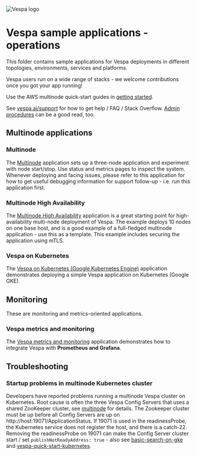 
<!-- Copyright Vespa.ai. Licensed under the terms of the Apache 2.0 license. See LICENSE in the project root. -->

![Vespa logo](https://vespa.ai/assets/vespa-logo-color.png)

# Vespa sample applications - operations

This folder contains sample applications for Vespa deployments in different topologies,
environments, services and platforms.

Vespa users run on a wide range of stacks - we welcome contributions once you got your app running!

Use the AWS multinode quick-start guides in [getting started](https://docs.vespa.ai/en/getting-started.html).

See [vespa.ai/support](https://vespa.ai/support) for how to get help / FAQ / Stack Overflow.
[Admin procedures](https://docs.vespa.ai/en/operations/admin-procedures.html) can be a good read, too.

## Multinode applications


### Multinode
The [Multinode](multinode/) application sets up a three-node application and experiment with node start/stop.
Use status and metrics pages to inspect the system.
Whenever deploying and facing issues, please refer to this application for how to get useful debugging information for support follow-up - i.e. run this application first.

### Multinode High Availability
The [Multinode High Availability](multinode-HA/) application is a great starting point for high-availability multi-node deployment of Vespa.
The example deploys 10 nodes on one base host, and is a good example of a full-fledged multinode application -
use this as a template. This example includes securing the application using mTLS.


### Vespa on Kubernetes 
The [Vespa on Kubernetes (Google Kubernetes Engine)](basic-search-on-gke/)
application demonstrates deploying a simple Vespa application on Kubernetes (Google GKE).

## Monitoring
These are monitoring and metrics-oriented applications.

### Vespa metrics and monitoring
The [Vespa metrics and monitoring](monitoring/album-recommendation-monitoring/)
application demonstrates how to integrate Vespa with **Prometheus and Grafana**.


## Troubleshooting


### Startup problems in multinode Kubernetes cluster
Developers have reported problems running a multinode Vespa cluster on Kubernetes.
Root cause is often the three Vespa Config Servers that uses a shared ZooKeeper cluster,
see [multinode](multinode) for details.
The Zookeeper cluster must be up before all Config Servers are up on http://host:19071/ApplicationStatus.
If 19071 is used in the readinessProbe, the Kubernetes service does not register the host, and there is a catch-22.
Removing the readinessProbe on 19071 can make the Config Server cluster start /
set `publishNotReadyAddress: true` - also see [basic-search-on-gke](basic-search-on-gke) and 
[vespa-quick-start-kubernetes](https://docs.vespa.ai/en/vespa-quick-start-kubernetes.html).

